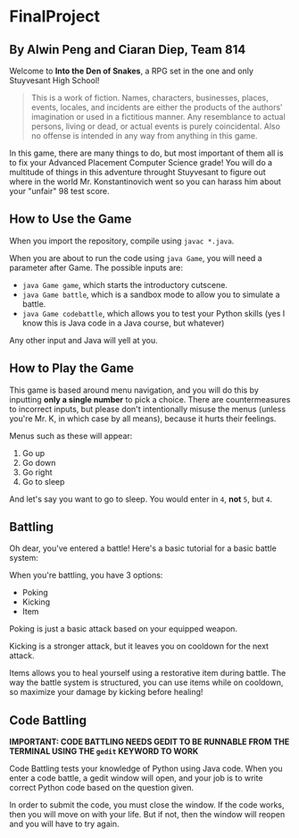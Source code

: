 # FinalProject
## By Alwin Peng and Ciaran Diep, Team 814

Welcome to **Into the Den of Snakes**, a RPG set in the one and only Stuyvesant High School!
> This is a work of fiction. Names, characters, businesses, places, events, locales, and incidents are either the products of the authors’ imagination or used in a fictitious manner. Any resemblance to actual persons, living or dead, or actual events is purely coincidental.
> Also no offense is intended in any way from anything in this game.

In this game, there are many things to do, but most important of them all is to fix your Advanced Placement Computer Science grade! You will do a multitude of things in this adventure throught Stuyvesant to figure out where in the world Mr. Konstantinovich went so you can harass him about your "unfair" 98 test score.

## How to Use the Game

When you import the repository, compile using `javac *.java`.

When you are about to run the code using `java Game`, you will need a parameter after Game. The possible inputs are:

- `java Game game`, which starts the introductory cutscene.
- `java Game battle`, which is a sandbox mode to allow you to simulate a battle.
- `java Game codebattle`, which allows you to test your Python skills (yes I know this is Java code in a Java course, but whatever)

Any other input and Java will yell at you.

## How to Play the Game

This game is based around menu navigation, and you will do this by inputting **only a single number** to pick a choice. There are countermeasures to incorrect inputs, but please don't intentionally misuse the menus (unless you're Mr. K, in which case by all means), because it hurts their feelings. 

Menus such as these will appear:

1. Go up
2. Go down
3. Go right
4. Go to sleep

And let's say you want to go to sleep. You would enter in `4`, **not** `5`, but `4`.

## Battling

Oh dear, you've entered a battle! Here's a basic tutorial for a basic battle system:

When you're battling, you have 3 options: 

- Poking
- Kicking
- Item

Poking is just a basic attack based on your equipped weapon.

Kicking is a stronger attack, but it leaves you on cooldown for the next attack.

Items allows you to heal yourself using a restorative item during battle. The way the battle system is structured, you can use items while on cooldown, so maximize your damage by kicking before healing!

## Code Battling

**IMPORTANT: CODE BATTLING NEEDS GEDIT TO BE RUNNABLE FROM THE TERMINAL USING THE `gedit` KEYWORD TO WORK**

Code Battling tests your knowledge of Python using Java code. When you enter a code battle, a gedit window will open, and your job is to write correct Python code based on the question given.

In order to submit the code, you must close the window. If the code works, then you will move on with your life. But if not, then the window will reopen and you will have to try again.